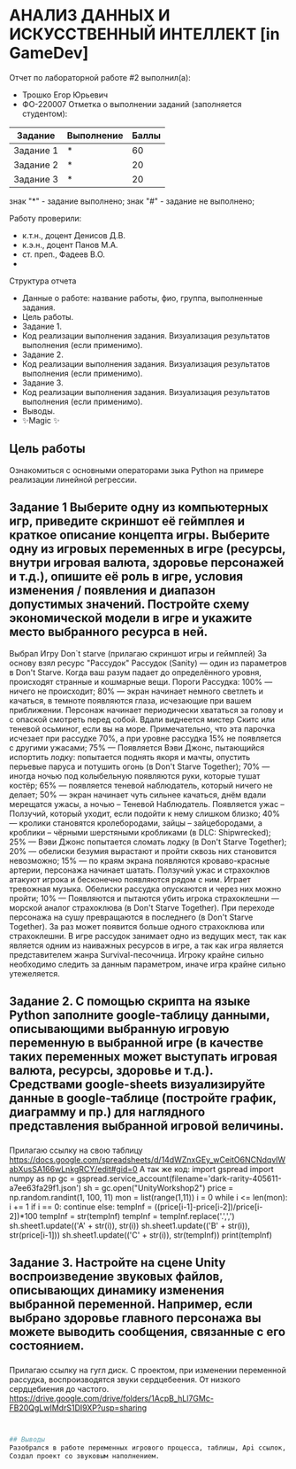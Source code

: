 # АНАЛИЗ ДАННЫХ И ИСКУССТВЕННЫЙ ИНТЕЛЛЕКТ [in GameDev]
Отчет по лабораторной работе #2 выполнил(а):
- Трошко Егор Юрьевич
- ФО-220007
Отметка о выполнении заданий (заполняется студентом):

| Задание | Выполнение | Баллы |
| ------ | ------ | ------ |
| Задание 1 | * | 60 |
| Задание 2 | * | 20 |
| Задание 3 | * | 20 |

знак "*" - задание выполнено; знак "#" - задание не выполнено;

Работу проверили:
- к.т.н., доцент Денисов Д.В.
- к.э.н., доцент Панов М.А.
- ст. преп., Фадеев В.О.
- 
Структура отчета

- Данные о работе: название работы, фио, группа, выполненные задания.
- Цель работы.
- Задание 1.
- Код реализации выполнения задания. Визуализация результатов выполнения (если применимо).
- Задание 2.
- Код реализации выполнения задания. Визуализация результатов выполнения (если применимо).
- Задание 3.
- Код реализации выполнения задания. Визуализация результатов выполнения (если применимо).
- Выводы.
- ✨Magic ✨

## Цель работы
Ознакомиться с основными операторами зыка Python на примере реализации линейной регрессии.

## Задание 1 Выберите одну из компьютерных игр, приведите скриншот её геймплея и краткое описание концепта игры. Выберите одну из игровых переменных в игре (ресурсы, внутри игровая валюта, здоровье персонажей и т.д.), опишите её роль в игре, условия изменения / появления и диапазон допустимых значений. Постройте схему экономической модели в игре и укажите место выбранного ресурса в ней.
Выбрал Игру Don`t starve (прилагаю скриншот игры и геймплей)
За основу взял ресурс "Рассудок"
Рассудок (Sanity) — один из параметров в Don't Starve. Когда ваш разум падает до определённого уровня, происходят странные и кошмарные вещи.
Пороги Рассудка:
100% — ничего не происходит;
80% — экран начинает немного светлеть и качаться, в темноте появляются глаза, исчезающие при вашем приближении. Персонаж начинает периодически хвататься за голову и с опаской смотреть перед собой. Вдали виднеется мистер Скитс или теневой осьминог, если вы на море. Примечательно, что эта парочка исчезает при рассудке 70%, а при уровне рассудка 15% не появляется с другими ужасами;
75% — Появляется Вэви Джонс, пытающийся испортить лодку: попытается поднять якоря и мачты, опустить перьевые паруса и потушить огонь (в Don't Starve Together);
70% — иногда ночью под колыбельную появляются руки, которые тушат костёр;
65% — появляется теневой наблюдатель, который ничего не делает;
50% — экран начинает чуть сильнее качаться, днём вдали мерещатся ужасы, а ночью – Теневой Наблюдатель. Появляется ужас – Ползучий, который уходит, если подойти к нему слишком близко;
40% — кролики становятся кролебородами, зайцы – зайцебородами, а кроблики – чёрными шерстяными кробликами (в DLC: Shipwrecked);
25% — Вэви Джонс попытается сломать лодку (в Don't Starve Together);
20% — обелиски безумия вырастают и пройти сквозь них становится невозможно;
15% — по краям экрана появляются кроваво-красные артерии, персонажа начинает шатать. Ползучий ужас и страхоклюв атакуют игрока и бесконечно появляются рядом с ним. Играет тревожная музыка. Обелиски рассудка опускаются и через них можно пройти;
10% — Появляются и пытаются убить игрока страхоклешни — морской аналог страхоклюва (в Don't Starve Together). При переходе персонажа на сушу превращаются в последнего (в Don't Starve Together). За раз может появится больше одного страхоклюва или страхоклешни.
В игре рассудок занимает одно из ведущих мест, так как является одним из наиважных ресурсов в игре, а так как игра является представителем жанра Survival-песочница. Игроку крайне сильно необходимо следить за данным параметром, иначе игра крайне сильно утежеляется.
### 
## Задание 2. С помощью скрипта на языке Python заполните google-таблицу данными, описывающими выбранную игровую переменную в выбранной игре (в качестве таких переменных может выступать игровая валюта, ресурсы, здоровье и т.д.). Средствами google-sheets визуализируйте данные в google-таблице (постройте график, диаграмму и пр.) для наглядного представления выбранной игровой величины.
### 
Прилагаю ссылку на свою таблицу https://docs.google.com/spreadsheets/d/14dWZnxGEy_wCeitO6NCNdqvlWabXusSA166wLnkgRCY/edit#gid=0
А так же код: 
import gspread
import numpy as np
gc = gspread.service_account(filename='dark-rarity-405611-a7ee63fa29f1.json')
sh = gc.open("UnityWorkshop2")
price = np.random.randint(1, 100, 11)
mon = list(range(1,11))
i = 0
while i <= len(mon):
    i += 1
    if i == 0:
        continue
    else:
        tempInf = ((price[i-1]-price[i-2])/price[i-2])*100
        tempInf = str(tempInf)
        tempInf = tempInf.replace('.',',')
        sh.sheet1.update(('A' + str(i)), str(i))
        sh.sheet1.update(('B' + str(i)), str(price[i-1]))
        sh.sheet1.update(('C' + str(i)), str(tempInf))
        print(tempInf)


## Задание 3. Настройте на сцене Unity воспроизведение звуковых файлов, описывающих динамику изменения выбранной переменной. Например, если выбрано здоровье главного персонажа вы можете выводить сообщения, связанные с его состоянием.
###
Прилагаю ссылку на гугл диск. С проектом, при изменении переменной рассудка, воспроизводятся звуки сердцебеения. От низкого сердцебиения до частого.
https://drive.google.com/drive/folders/1AcpB_hLl7GMc-FB20QgLwIMdrS1DI9XP?usp=sharing

```py


## Выводы
Разобрался в работе переменных игрового процесса, таблицы, Api ссылок, генерации данных.
Создал проект со звуковым наполнением.
